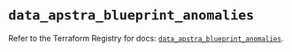 # `data_apstra_blueprint_anomalies`

Refer to the Terraform Registry for docs: [`data_apstra_blueprint_anomalies`](https://registry.terraform.io/providers/juniper/apstra/0.94.0/docs/data-sources/blueprint_anomalies).
